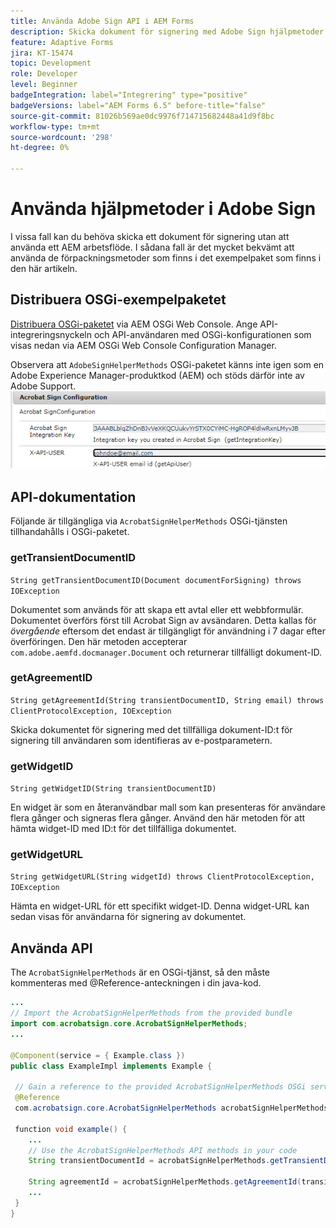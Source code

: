 ```yaml
---
title: Använda Adobe Sign API i AEM Forms
description: Skicka dokument för signering med Adobe Sign hjälpmetoder
feature: Adaptive Forms
jira: KT-15474
topic: Development
role: Developer
level: Beginner
badgeIntegration: label="Integrering" type="positive"
badgeVersions: label="AEM Forms 6.5" before-title="false"
source-git-commit: 81026b569ae0dc9976f714715682448a41d9f8bc
workflow-type: tm+mt
source-wordcount: '298'
ht-degree: 0%

---
```


# Använda hjälpmetoder i Adobe Sign

I vissa fall kan du behöva skicka ett dokument för signering utan att använda ett AEM arbetsflöde. I sådana fall är det mycket bekvämt att använda de förpackningsmetoder som finns i det exempelpaket som finns i den här artikeln.

## Distribuera OSGi-exempelpaketet

[Distribuera OSGi-paketet](assets/AdobeSignHelperMethods.core-1.0.0-SNAPSHOT.jar) via AEM OSGi Web Console. Ange API-integreringsnyckeln och API-användaren med OSGi-konfigurationen som visas nedan via AEM OSGi Web Console Configuration Manager.

 Observera att `AdobeSignHelperMethods` OSGi-paketet känns inte igen som en Adobe Experience Manager-produktkod (AEM) och stöds därför inte av Adobe Support.
![sign-configuration](assets/sign-configuration.png)


## API-dokumentation

Följande är tillgängliga via `AcrobatSignHelperMethods` OSGi-tjänsten tillhandahålls i OSGi-paketet.

### getTransientDocumentID

`String getTransientDocumentID(Document documentForSigning) throws IOException`


Dokumentet som används för att skapa ett avtal eller ett webbformulär. Dokumentet överförs först till Acrobat Sign av avsändaren. Detta kallas för _övergående_ eftersom det endast är tillgängligt för användning i 7 dagar efter överföringen. Den här metoden accepterar `com.adobe.aemfd.docmanager.Document` och returnerar tillfälligt dokument-ID.

### getAgreementID

`String getAgreementId(String transientDocumentID, String email) throws ClientProtocolException, IOException`

Skicka dokumentet för signering med det tillfälliga dokument-ID:t för signering till användaren som identifieras av e-postparametern.

### getWidgetID

`String getWidgetID(String transientDocumentID)`

En widget är som en återanvändbar mall som kan presenteras för användare flera gånger och signeras flera gånger. Använd den här metoden för att hämta widget-ID med ID:t för det tillfälliga dokumentet.

### getWidgetURL

`String getWidgetURL(String widgetId) throws ClientProtocolException, IOException`

Hämta en widget-URL för ett specifikt widget-ID. Denna widget-URL kan sedan visas för användarna för signering av dokumentet.

## Använda API

The `AcrobatSignHelperMethods` är en OSGi-tjänst, så den måste kommenteras med @Reference-anteckningen i din java-kod.

```java
...
// Import the AcrobatSignHelperMethods from the provided bundle
import com.acrobatsign.core.AcrobatSignHelperMethods;
...

@Component(service = { Example.class })
public class ExampleImpl implements Example {

 // Gain a reference to the provided AcrobatSignHelperMethods OSGi service
 @Reference
 com.acrobatsign.core.AcrobatSignHelperMethods acrobatSignHelperMethods;

 function void example() { 
    ...
    // Use the AcrobatSignHelperMethods API methods in your code
    String transientDocumentId = acrobatSignHelperMethods.getTransientDocumentID(documentForSigning);

    String agreementId = acrobatSignHelperMethods.getAgreementId(transientDocumentID, "johndoe@example.com");
    ...
 }
}
```

